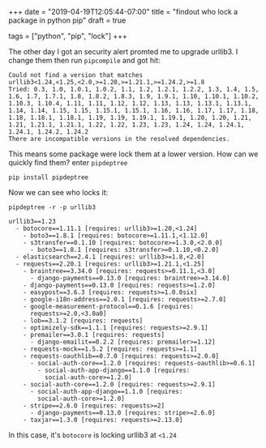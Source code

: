 +++
date = "2019-04-19T12:05:44-07:00"
title = "findout who lock a package in python pip"
draft = true

tags = ["python", "pip", "lock"]
+++

The other day I got an security alert promted me to upgrade urllib3. I
change them then run `pipcompile` and got hit:

```
Could not find a version that matches
urllib3<1.24,<1.25,<2.0,>=1.20,>=1.21.1,>=1.24.2,>=1.8
Tried: 0.3, 1.0, 1.0.1, 1.0.2, 1.1, 1.2, 1.2.1, 1.2.2, 1.3, 1.4, 1.5,
1.6, 1.7, 1.7.1, 1.8, 1.8.2, 1.8.3, 1.9, 1.9.1, 1.10, 1.10.1, 1.10.2,
1.10.3, 1.10.4, 1.11, 1.11, 1.12, 1.12, 1.13, 1.13, 1.13.1, 1.13.1,
1.14, 1.14, 1.15, 1.15, 1.15.1, 1.15.1, 1.16, 1.16, 1.17, 1.17, 1.18,
1.18, 1.18.1, 1.18.1, 1.19, 1.19, 1.19.1, 1.19.1, 1.20, 1.20, 1.21,
1.21, 1.21.1, 1.21.1, 1.22, 1.22, 1.23, 1.23, 1.24, 1.24, 1.24.1,
1.24.1, 1.24.2, 1.24.2
There are incompatible versions in the resolved dependencies.
```

This means some package were lock them at a lower version. How can we
quickly find them? enter `pipdeptree`

```
pip install pipdeptree
```

Now we can see who locks it:

```
pipdeptree -r -p urllib3

urllib3==1.23
  - botocore==1.11.1 [requires: urllib3>=1.20,<1.24]
    - boto3==1.8.1 [requires: botocore>=1.11.1,<1.12.0]
    - s3transfer==0.1.10 [requires: botocore>=1.3.0,<2.0.0]
      - boto3==1.8.1 [requires: s3transfer>=0.1.10,<0.2.0]
  - elasticsearch==2.4.1 [requires: urllib3>=1.8,<2.0]
  - requests==2.20.1 [requires: urllib3>=1.21.1,<1.25]
    - braintree==3.34.0 [requires: requests>=0.11.1,<3.0]
      - django-payments==0.13.0 [requires: braintree>=3.14.0]
    - django-payments==0.13.0 [requires: requests>=1.2.0]
    - easypost==3.6.3 [requires: requests>=1.0.0six]
    - google-i18n-address==2.0.1 [requires: requests>=2.7.0]
    - google-measurement-protocol==0.1.6 [requires:
      requests>=2.0,<3.0a0]
    - lob==3.1.2 [requires: requests]
    - optimizely-sdk==1.1.1 [requires: requests>=2.9.1]
    - premailer==3.0.1 [requires: requests]
      - django-emailit==0.2.2 [requires: premailer>=1.12]
    - requests-mock==1.5.2 [requires: requests>=1.1]
    - requests-oauthlib==0.7.0 [requires: requests>=2.0.0]
      - social-auth-core==1.2.0 [requires: requests-oauthlib>=0.6.1]
        - social-auth-app-django==1.1.0 [requires:
          social-auth-core>=1.2.0]
    - social-auth-core==1.2.0 [requires: requests>=2.9.1]
      - social-auth-app-django==1.1.0 [requires:
        social-auth-core>=1.2.0]
    - stripe==2.6.0 [requires: requests>=2]
      - django-payments==0.13.0 [requires: stripe>=2.6.0]
    - taxjar==1.3.0 [requires: requests>=2.13.0]
```

In this case, it's `botocore` is locking urllib3 at `<1.24`

